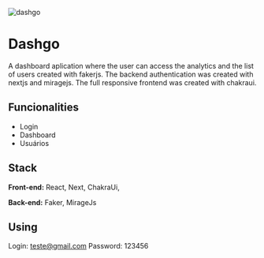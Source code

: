 ![dashgo](https://github.com/gabislera/Dashgo/assets/112272723/9940989d-d8e7-4649-8b61-986b4086545a)

# Dashgo

A dashboard aplication where the user can access the analytics and the list of users created with fakerjs. The backend authentication was created with nextjs and miragejs. The full responsive frontend was created with chakraui.



## Funcionalities

- Login
- Dashboard
- Usuários



## Stack

**Front-end:** React, Next, ChakraUi, 

**Back-end:** Faker, MirageJs


## Using

Login: teste@gmail.com
Password: 123456

